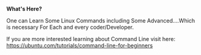 **What's Here?**

One can Learn Some Linux Commands including Some Advanced....Which is necessary For Each and every coder/Developer.

If you are more interested learning about Command Line visit here:
https://ubuntu.com/tutorials/command-line-for-beginners
